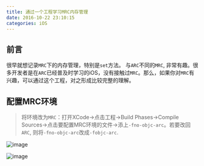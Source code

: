 ```yaml
---
title: 通过一个工程学习MRC内存管理
date: 2016-10-22 23:10:15
categories: iOS
---
```


## 前言
很早就想记录`MRC`下的内存管理，特别是`set`方法。
与`ARC`不同的`MRC`, 非常有趣。很多开发者是在`ARC`已经普及时学习的iOS，没有接触过`MRC`。那么，如果你对`MRC`有兴趣，可以通过这个工程，对之形成比较完整的理解。
<!--more-->
## 配置MRC环境
> 将环境改为`MRC`：打开XCode->点击工程->Build Phases->Compile Sources->点击要配置MRC环境的文件->添上`-fno-objc-arc`。若要改回`ARC`, 则将`-fno-objc-arc`改成`-fobjc-arc`.

![image](https://drops.azureedge.net/drops/files/acc_521713/1lO5?rscd=inline%3B%20filename%3DIMG_4593.PNG&rsct=image%2Fpng&se=2016-12-12T08%3A46%3A14Z&sig=j4VSAZhTPbaDTEnRPIR%2BZ4xby%2FdlizC2esP%2BW12t1qM%3D&sp=r&sr=b&st=2016-12-12T07%3A46%3A14Z&sv=2013-08-15)

![image](https://drops.azureedge.net/drops/files/acc_521713/wAjZ?rscd=inline%3B%20filename%3DIMG_4594.PNG&rsct=image%2Fpng&se=2016-12-12T08%3A50%3A28Z&sig=5yFCTx2fs7ykmkkoF%2FgwLyP5ODd08MdEl1u7tbmOLPI%3D&sp=r&sr=b&st=2016-12-12T07%3A50%3A28Z&sv=2013-08-15)


